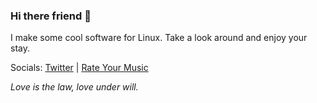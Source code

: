 ### Hi there friend :milky_way:

I make some cool software for Linux. Take a look around and enjoy your stay.

Socials: [Twitter](https://twitter.com/starlightcodex) | [Rate Your Music](https://rateyourmusic.com/~Taiyo)

*Love is the law, love under will.*


<!--
**Taiko2k/Taiko2k** is a ✨ _special_ ✨ repository because its `README.md` (this file) appears on your GitHub profile.

Here are some ideas to get you started:

- 🔭 I’m currently working on ...
- 🌱 I’m currently learning ...
- 👯 I’m looking to collaborate on ...
- 🤔 I’m looking for help with ...
- 💬 Ask me about ...
- 📫 How to reach me: ...
- 😄 Pronouns: ...
- ⚡ Fun fact: ...
-->

